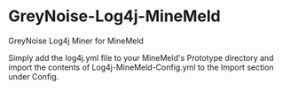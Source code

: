 # GreyNoise-Log4j-MineMeld
GreyNoise Log4j Miner for MineMeld

Simply add the log4j.yml file to your MineMeld's Prototype directory and import the contents of Log4j-MineMeld-Config.yml to the Import section under Config.
